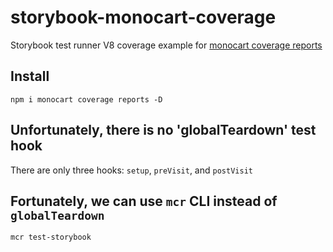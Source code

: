 # storybook-monocart-coverage
Storybook test runner V8 coverage example for [monocart coverage reports](https://github.com/cenfun/monocart-coverage-reports)

## Install
```
npm i monocart coverage reports -D
```

## Unfortunately, there is no 'globalTeardown' test hook
There are only three hooks: `setup`, `preVisit`, and `postVisit`

## Fortunately, we can use `mcr` CLI instead of `globalTeardown`
```sh
mcr test-storybook
```